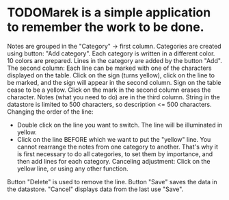 # TODOMarek is a simple application to remember the work to be done. 

Notes are grouped in the "Category" -> first column. Categories are created using button: "Add category". Each category is written in a different color.
10 colors are prepared. Lines in the category are added by the button "Add". 
The second column: Each line can be marked with one of the characters displayed on the table. Click on the sign (turns yellow), click on the line to be marked, and the sign will appear in the second column. Sign on the table cease to be a yellow. Click on the mark in the second column erases the character.
Notes (what you need to do) are in the third column. String in the datastore is limited to 500 characters, so description <= 500 characters.
Changing the order of the line:
- Double click on the line you want to switch. The line will be illuminated in yellow.
- Click on the line BEFORE which we want to put the "yellow" line.
You cannot rearrange the notes from one category to another. That's why it is first necessary to do all categories, to set them by importance, and then add lines for each category.
Canceling adjustment: Click on the yellow line, or using any other function.

Button "Delete" is used to remove the line. 
Button "Save" saves the data in the datastore. 
"Cancel" displays data from the last use "Save".


